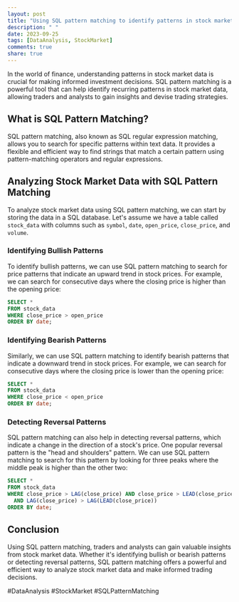 ```yaml
---
layout: post
title: "Using SQL pattern matching to identify patterns in stock market data"
description: " "
date: 2023-09-25
tags: [DataAnalysis, StockMarket]
comments: true
share: true
---
```


In the world of finance, understanding patterns in stock market data is crucial for making informed investment decisions. SQL pattern matching is a powerful tool that can help identify recurring patterns in stock market data, allowing traders and analysts to gain insights and devise trading strategies.

## What is SQL Pattern Matching?

SQL pattern matching, also known as SQL regular expression matching, allows you to search for specific patterns within text data. It provides a flexible and efficient way to find strings that match a certain pattern using pattern-matching operators and regular expressions.

## Analyzing Stock Market Data with SQL Pattern Matching

To analyze stock market data using SQL pattern matching, we can start by storing the data in a SQL database. Let's assume we have a table called `stock_data` with columns such as `symbol`, `date`, `open_price`, `close_price`, and `volume`.

### Identifying Bullish Patterns

To identify bullish patterns, we can use SQL pattern matching to search for price patterns that indicate an upward trend in stock prices. For example, we can search for consecutive days where the closing price is higher than the opening price:

```sql
SELECT *
FROM stock_data
WHERE close_price > open_price
ORDER BY date;
```

### Identifying Bearish Patterns

Similarly, we can use SQL pattern matching to identify bearish patterns that indicate a downward trend in stock prices. For example, we can search for consecutive days where the closing price is lower than the opening price:

```sql
SELECT *
FROM stock_data
WHERE close_price < open_price
ORDER BY date;
```

### Detecting Reversal Patterns

SQL pattern matching can also help in detecting reversal patterns, which indicate a change in the direction of a stock's price. One popular reversal pattern is the "head and shoulders" pattern. We can use SQL pattern matching to search for this pattern by looking for three peaks where the middle peak is higher than the other two:

```sql
SELECT *
FROM stock_data
WHERE close_price > LAG(close_price) AND close_price > LEAD(close_price)
  AND LAG(close_price) > LAG(LEAD(close_price))
ORDER BY date;
```

## Conclusion

Using SQL pattern matching, traders and analysts can gain valuable insights from stock market data. Whether it's identifying bullish or bearish patterns or detecting reversal patterns, SQL pattern matching offers a powerful and efficient way to analyze stock market data and make informed trading decisions.

#DataAnalysis #StockMarket #SQLPatternMatching